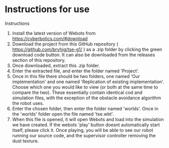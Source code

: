 # Instructions for use
Instructions
1. Install the latest version of Webots from https://cyberbotics.com/#download
2. Download the project from this GitHub repository ( https://github.com/bryhig/tse-g1/ ) as a .zip folder by clicking the green download code button. It can also be downloaded from the releases section of this repository.
3. Once downloaded, extract this .zip folder.
4. Enter the extracted file, and enter the folder named 'Project'.
5. Once in this file there should be two folders, one named 'Our implementation' and one named 'Replication of existing implementation'. Choose which one you would like to view (or both at the same time to compare the two). These essentially contain identical cod and simulation files, with the exception of the obstacle avoidance algorithm the robot uses.
6. Enter the chosen folder, then enter the folder named 'worlds'. Once in the 'worlds' folder open the file named 'tse.wbt'.
7. When this file is opened, it will open Webots and load into the simulation we have created. If the webots 'play' button doesnt automatically start itself, please click it. Once playing, you will be able to see our robot running our source code, and the supervisor controller removing the dust texture. 
